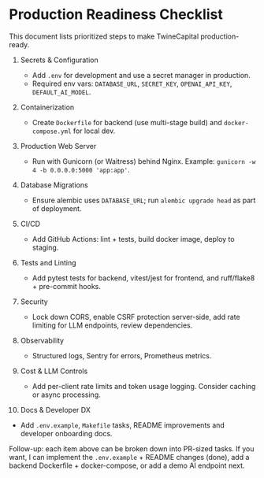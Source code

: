 # Production Readiness Checklist

This document lists prioritized steps to make TwineCapital production-ready.

1) Secrets & Configuration
   - Add `.env` for development and use a secret manager in production.
   - Required env vars: `DATABASE_URL`, `SECRET_KEY`, `OPENAI_API_KEY`, `DEFAULT_AI_MODEL`.

2) Containerization
   - Create `Dockerfile` for backend (use multi-stage build) and `docker-compose.yml` for local dev.

3) Production Web Server
   - Run with Gunicorn (or Waitress) behind Nginx. Example: `gunicorn -w 4 -b 0.0.0.0:5000 'app:app'`.

4) Database Migrations
   - Ensure alembic uses `DATABASE_URL`; run `alembic upgrade head` as part of deployment.

5) CI/CD
   - Add GitHub Actions: lint + tests, build docker image, deploy to staging.

6) Tests and Linting
   - Add pytest tests for backend, vitest/jest for frontend, and ruff/flake8 + pre-commit hooks.

7) Security
   - Lock down CORS, enable CSRF protection server-side, add rate limiting for LLM endpoints, review dependencies.

8) Observability
   - Structured logs, Sentry for errors, Prometheus metrics.

9) Cost & LLM Controls
   - Add per-client rate limits and token usage logging. Consider caching or async processing.

10) Docs & Developer DX
   - Add `.env.example`, `Makefile` tasks, README improvements and developer onboarding docs.

Follow-up: each item above can be broken down into PR-sized tasks. If you want, I can implement the `.env.example` + README changes (done), add a backend Dockerfile + docker-compose, or add a demo AI endpoint next.
